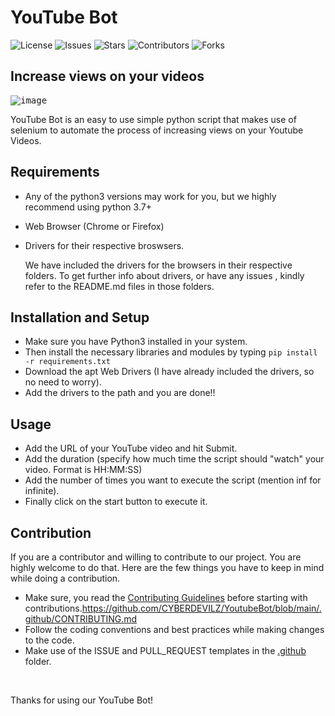 # YouTube Bot

![License](https://img.shields.io/badge/LICENSE-MIT-brightgreen)
![Issues](https://img.shields.io/github/issues/CYBERDEVILZ/YoutubeBot)
![Stars](https://img.shields.io/github/stars/CYBERDEVILZ/YoutubeBot)
![Contributors](https://img.shields.io/github/contributors/CYBERDEVILZ/YoutubeBot)
![Forks](https://img.shields.io/github/forks/CYBERDEVILZ/YoutubeBot)

## Increase views on your videos

<kbd>![image](https://user-images.githubusercontent.com/55954313/135300836-7b827ab9-7c99-4f17-9191-60deed6c5c74.png)</kbd>

YouTube Bot is an easy to use simple python script that makes use of selenium to automate the process of increasing views on your Youtube Videos.

## Requirements

* Any of the python3 versions may work for you, but we highly recommend using python 3.7+
* Web Browser (Chrome or Firefox)
* Drivers for their respective broswsers.
  
  We have included the drivers for the browsers in their respective folders. To get further info about drivers, or have any issues , kindly refer to the README.md files in those folders.

## Installation and Setup

- Make sure you have Python3 installed in your system.
- Then install the necessary libraries and modules by typing `pip install -r requirements.txt`
- Download the apt Web Drivers (I have already included the drivers, so no need to worry).
- Add the drivers to the path and you are done!!

## Usage
- Add the URL of your YouTube video and hit Submit.
- Add the duration (specify how much time the script should "watch" your video. Format is HH:MM:SS)
- Add the number of times you want to execute the script (mention inf for infinite).
- Finally click on the start button to execute it.
  
## Contribution
If you are a contributor and willing to contribute to our project. You are highly welcome to do that. Here are the few things you have to keep in mind while doing a contribution.
- Make sure, you read the [Contributing Guidelines]() before starting with contributions.https://github.com/CYBERDEVILZ/YoutubeBot/blob/main/.github/CONTRIBUTING.md
- Follow the coding conventions and best practices while making changes to the code.
- Make use of the ISSUE and PULL_REQUEST templates in the [.github](https://github.com/CYBERDEVILZ/YoutubeBot/blob/main/.github/) folder.
  
<br>

Thanks for using our YouTube Bot!
